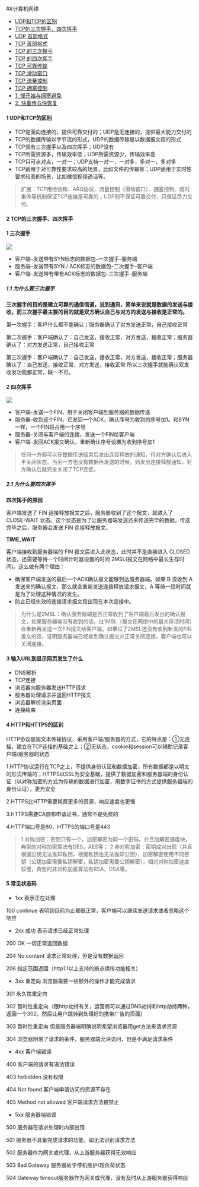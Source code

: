 ##计算机网络
<!-- GFM-TOC -->
* [UDP和TCP的区别](#udp-和-tcp-的区别)
* [TCP的三次握手、四次挥手](#-tcp-的三次握手、四次挥手)
* [UDP 首部格式](#udp-首部格式)
* [TCP 首部格式](#tcp-首部格式)
* [TCP 的三次握手](#tcp-的三次握手)
* [TCP 的四次挥手](#tcp-的四次挥手)
* [TCP 可靠传输](#tcp-可靠传输)
* [TCP 滑动窗口](#tcp-滑动窗口)
* [TCP 流量控制](#tcp-流量控制)
* [TCP 拥塞控制](#tcp-拥塞控制)
* [1. 慢开始与拥塞避免](#1-慢开始与拥塞避免)
* [2. 快重传与快恢复](#2-快重传与快恢复)
<!-- GFM-TOC -->
#### 1 UDP和TCP的区别
- TCP是面向连接的，提供可靠交付的；UDP是无连接的，提供最大能力交付的
- TCP的数据传输以字节流的形式，UDP的数据传输是以数据报文段的形式
- TCP具有三次握手以及四次挥手；UDP没有
- TCP所需资源多，传输效率低；UDP所需资源少，传输效率高
- TCP只可点对点，一对一；UDP支持一对一，一对多，多对一，多对多
- TCP适用于对可靠性要求较高的场景，比如文件的传输等；UDP适用于实时性要求较高的场景，比如微信视频通话等。
> 扩展：TCP用检验和、ARQ协议、流量控制（滑动窗口）、拥塞控制、超时重传等机制保证TCP连接是可靠的；UDP则不保证可靠交付，只保证尽力交付。
#### 2 TCP的三次握手、四次挥手
#### 1 三次握手
![](./res/e92d0ebc-7d46-413b-aec1-34a39602f787.png)
- 客户端–发送带有SYN标志的数据包–一次握手–服务端
- 服务端–发送带有SYN / ACK标志的数据包–二次握手–客户端
- 客户端–发送带有带有ACK标志的数据包–三次握手–服务端
##### 1.1 为什么要三次握手
**三次握手的目的是建立可靠的通信信道，说到通讯，简单来说就是数据的发送与接收，而三次握手最主要的目的就是双方确认自己与对方的发送与接收是正常的。**

第一次握手：客户什么都不能确认；服务器确认了对方发送正常，自己接收正常

第二次握手：客户端确认了：自己发送，接收正常，对方发送，接收正常；服务器确认了：对方发送正常，自己接收正常

第三次握手：客户端确认了：自己发送，接收正常，对方发送，接收正常；服务器确认了：自己发送，接收正常，对方发送，接收正常
所以三次握手就能确认双发收发功能都正常，缺一不可。
#### 2 四次挥手
![](./res/f87afe72-c2df-4c12-ac03-9b8d581a8af8.jpg)
- 客户端-发送一个FIN，用于关闭客户端到服务器的数据传送
- 服务器-收到这个FIN，它发回一个ACK，确认序号为收到的序号加1。和SYN一样，一个FIN将占用一个序号
- 服务器-关闭与客户端的连接，发送一个FIN给客户端
- 客户端-发回ACK报文确认，重新确认序号设置为收到序号加1
> 任何一方都可以在数据传送结束后发出连接释放的通知，待对方确认后进入半关闭状态。当另一方也没有数据再发送的时候，则发出连接释放通知，对方确认后就完全关闭了TCP连接。
##### 2.1 为什么要四次挥手
**四次挥手的原因**  

客户端发送了 FIN 连接释放报文之后，服务器收到了这个报文，就进入了 CLOSE-WAIT 状态。这个状态是为了让服务器端发送还未传送完毕的数据，传送完毕之后，服务器会发送 FIN 连接释放报文。

**TIME_WAIT**  

客户端接收到服务器端的 FIN 报文后进入此状态，此时并不是直接进入 CLOSED 状态，还需要等待一个时间计时器设置的时间 2MSL(报文在网络中最长生存时间)。这么做有两个理由：

- 确保客户端发送的最后一个ACK确认报文能够到达服务器端。如果 B 没收到 A 发送来的确认报文，那么就会重新发送连接释放请求报文，A 等待一段时间就是为了处理这种情况的发生。
- 防止已经失效的连接请求报文段出现在本次连接中。
> 为什么是2MSL：确认服务器端是否正常收到了客户端最后发出的确认报文，如果服务器端没有收到的话，过1MSL（报文在网络中的最大存活时间）会重新再发送一次FIN报文给客户端，如果过了2MSL还没有收到新发的FIN报文的话，证明服务器端已经收到确认报文并正常关闭连接，客户端也可以关闭连接。
#### 3 输入URL到显示网页发生了什么
- DNS解析
- TCP连接
- 浏览器向服务器发送HTTP请求
- 服务器处理请求并返回HTTP报文
- 浏览器解析渲染页面
- 连接结束
#### 4 HTTP和HTTPS的区别
HTTP协议是超文本传输协议，采用客户端/服务器的方式，它的特点是：①无连接，建立在TCP连接的基础之上；②无状态，cookie和session可以辅助记录客户端/服务器的状态

1.HTTP协议运行在TCP之上，不提供身份认证和数据加密，所有数据都是以明文的形式传输的；HTTPS以SSL为安全基础，提供了数据加密和服务器端的身份认证（以对称加密的方式为传输的数据进行加密，用数字证书的方式提供服务器端的身份认证），更为安全

2.HTTPS比HTTP需要耗费更多的资源，响应速度也更慢

3.HTTPS需要CA颁布申请证书，通常不是免费的

4.HTTP端口号是80，HTTPS的端口号是443
>1 对称加密：密钥只有一个，加密解密为同一个密码，并且加解密速度快，典型的对称加密算法有DES，AES等；
>2 非对称加密：密钥成对出现（并且根据公钥无法推知私钥，根据私钥也无法推知公钥），加密解密使用不同密钥（公钥加密需要私钥解密，私钥加密需要公钥解密），相对对称加密速度较慢，典型的非对称加密算法有RSA，DSA等。
#### 5 常见状态码
- 1xx 表示正在处理

100 continue 表明到目前为止都很正常，客户端可以继续发送请求或者忽略这个响应
- 2xx 成功 表示请求已经正常处理

200 OK 一切正常返回数据

204 No content 请求正常处理，但是没有数据返回

206 指定范围返回（http1.1以上支持的断点续传功能相关）
- 3xx 重定向 浏览器需要一些额外的操作才能完成请求

301 永久性重定向

302 暂时性重定向（跟http劫持有关，运营商可以通过DNS劫持和http劫持两种，返回一个302，然后让用户跳转到处理好的携带广告的页面）

303 暂时性重定向 但是服务器端明确说明希望浏览器用get方法来请求资源

304 浏览器附带了请求的条件，服务器端允许访问，但是不满足请求条件
- 4xx 客户端错误

400 客户端的请求有语法错误

403 forbidden 没有权限

404 Not found 客户端申请访问的资源不存在

405 Method not allowed 客户端请求方法被禁止
- 5xx 服务器端错误

500 服务器在请求处理时内部出错

501 服务器不具备完成请求的功能，如无法识别请求方法

502 服务器作为网关或代理，从上游服务器获得无效响应

503 Bad Gateway 服务器处于停机维护/超负荷状态

504 Gateway timeout服务器作为网关或代理，没有及时从上游服务器获得响应
